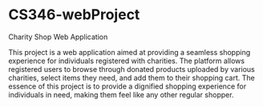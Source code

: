 # CS346-webProject
Charity Shop Web Application 

This project is a web application aimed at providing a seamless shopping experience for individuals registered with charities. The platform allows registered users to browse through donated products uploaded by various charities, select items they need, and add them to their shopping cart. The essence of this project is to provide a dignified shopping experience for individuals in need, making them feel like any other regular shopper.

